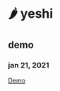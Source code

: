 # 🌶 yeshi


## demo 
### jan 21, 2021

[Demo](https://user-images.githubusercontent.com/34951824/115641274-b4893200-a2e6-11eb-9a16-632a3fb80294.mp4)
